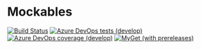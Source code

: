 # Mockables

[![Build Status](https://dev.azure.com/FkThat/Mockables/_apis/build/status/CI?branchName=develop)](https://dev.azure.com/FkThat/Mockables/_build/latest?definitionId=34&branchName=develop)
[![Azure DevOps tests (develop)](https://img.shields.io/azure-devops/tests/FkThat/Mockables/34/develop)](https://dev.azure.com/FkThat/Mockables/_build/latest?definitionId=34&branchName=develop)
[![Azure DevOps coverage (develop)](https://img.shields.io/azure-devops/coverage/FkThat/Mockables/34/develop)](https://dev.azure.com/FkThat/Mockables/_build/latest?definitionId=34&branchName=develop)
[![MyGet (with prereleases)](https://img.shields.io/myget/fkthat/vpre/FkThat.Mockables?label=MyGet)](https://www.myget.org/feed/fkthat/package/nuget/FkThat.Mockables)

